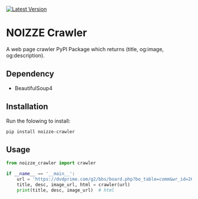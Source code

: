 [![Latest Version](https://img.shields.io/pypi/v/noizze-crawler.svg)](https://pypi.org/project/noizze-crawler/)

# NOIZZE Crawler

A web page crawler PyPI Package which returns (title, og:image, og:description).

## Dependency
* BeautifulSoup4

## Installation
Run the folowing to install:

```shell
pip install noizze-crawler
```

## Usage

```python
from noizze_crawler import crawler

if __name__ == '__main__':
    url = 'https://dvdprime.com/g2/bbs/board.php?bo_table=comm&wr_id=20525678'
    title, desc, image_url, html = crawler(url)
    print(title, desc, image_url)  # html
```
